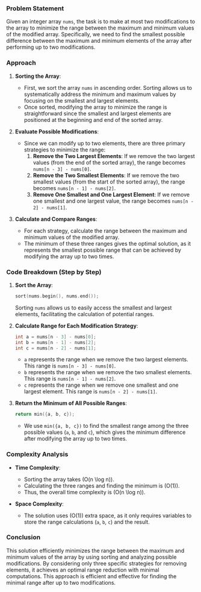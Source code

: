 ### Problem Statement

Given an integer array `nums`, the task is to make at most two modifications to the array to minimize the range between the maximum and minimum values of the modified array. Specifically, we need to find the smallest possible difference between the maximum and minimum elements of the array after performing up to two modifications.

### Approach

1. **Sorting the Array**:
   - First, we sort the array `nums` in ascending order. Sorting allows us to systematically address the minimum and maximum values by focusing on the smallest and largest elements.
   - Once sorted, modifying the array to minimize the range is straightforward since the smallest and largest elements are positioned at the beginning and end of the sorted array.

2. **Evaluate Possible Modifications**:
   - Since we can modify up to two elements, there are three primary strategies to minimize the range:
     1. **Remove the Two Largest Elements**: If we remove the two largest values (from the end of the sorted array), the range becomes `nums[n - 3] - nums[0]`.
     2. **Remove the Two Smallest Elements**: If we remove the two smallest values (from the start of the sorted array), the range becomes `nums[n - 1] - nums[2]`.
     3. **Remove One Smallest and One Largest Element**: If we remove one smallest and one largest value, the range becomes `nums[n - 2] - nums[1]`.
   
3. **Calculate and Compare Ranges**:
   - For each strategy, calculate the range between the maximum and minimum values of the modified array.
   - The minimum of these three ranges gives the optimal solution, as it represents the smallest possible range that can be achieved by modifying the array up to two times.

### Code Breakdown (Step by Step)

1. **Sort the Array**:
   ```cpp
   sort(nums.begin(), nums.end());
   ```
   Sorting `nums` allows us to easily access the smallest and largest elements, facilitating the calculation of potential ranges.

2. **Calculate Range for Each Modification Strategy**:
   ```cpp
   int a = nums[n - 3] - nums[0];
   int b = nums[n - 1] - nums[2];
   int c = nums[n - 2] - nums[1];
   ```
   - `a` represents the range when we remove the two largest elements. This range is `nums[n - 3] - nums[0]`.
   - `b` represents the range when we remove the two smallest elements. This range is `nums[n - 1] - nums[2]`.
   - `c` represents the range when we remove one smallest and one largest element. This range is `nums[n - 2] - nums[1]`.

3. **Return the Minimum of All Possible Ranges**:
   ```cpp
   return min({a, b, c});
   ```
   - We use `min({a, b, c})` to find the smallest range among the three possible values (`a`, `b`, and `c`), which gives the minimum difference after modifying the array up to two times.

### Complexity Analysis

- **Time Complexity**:
  - Sorting the array takes \(O(n \log n)\).
  - Calculating the three ranges and finding the minimum is \(O(1)\).
  - Thus, the overall time complexity is \(O(n \log n)\).

- **Space Complexity**:
  - The solution uses \(O(1)\) extra space, as it only requires variables to store the range calculations (`a`, `b`, `c`) and the result.

### Conclusion

This solution efficiently minimizes the range between the maximum and minimum values of the array by using sorting and analyzing possible modifications. By considering only three specific strategies for removing elements, it achieves an optimal range reduction with minimal computations. This approach is efficient and effective for finding the minimal range after up to two modifications.